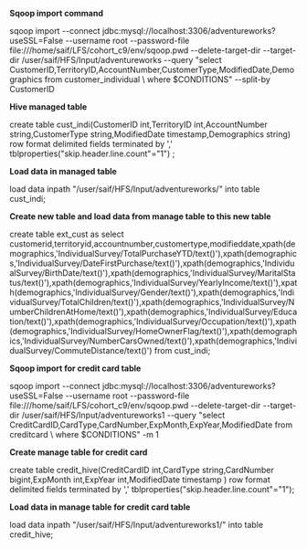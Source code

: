 **Sqoop import command**

sqoop import --connect jdbc:mysql://localhost:3306/adventureworks?useSSL=False --username root --password-file file:///home/saif/LFS/cohort_c9/env/sqoop.pwd --delete-target-dir --target-dir /user/saif/HFS/Input/adventureworks --query "select CustomerID,TerritoryID,AccountNumber,CustomerType,ModifiedDate,Demographics from customer_individual \ where \$CONDITIONS" --split-by CustomerID

**Hive managed table**

create table cust_indi(CustomerID int,TerritoryID int,AccountNumber string,CustomerType string,ModifiedDate timestamp,Demographics string) row format delimited fields terminated by ',' tblproperties("skip.header.line.count"="1") ;

**Load data in managed table**

load data inpath "/user/saif/HFS/Input/adventureworks/" into table cust_indi;

**Create new table and load data from manage table to this new table**

create table ext_cust as select customerid,territoryid,accountnumber,customertype,modifieddate,xpath(demographics,'IndividualSurvey/TotalPurchaseYTD/text()'),xpath(demographics,'IndividualSurvey/DateFirstPurchase/text()'),xpath(demographics,'IndividualSurvey/BirthDate/text()'),xpath(demographics,'IndividualSurvey/MaritalStatus/text()'),xpath(demographics,'IndividualSurvey/YearlyIncome/text()'),xpath(demographics,'IndividualSurvey/Gender/text()'),xpath(demographics,'IndividualSurvey/TotalChildren/text()'),xpath(demographics,'IndividualSurvey/NumberChildrenAtHome/text()'),xpath(demographics,'IndividualSurvey/Education/text()'),xpath(demographics,'IndividualSurvey/Occupation/text()'),xpath(demographics,'IndividualSurvey/HomeOwnerFlag/text()'),xpath(demographics,'IndividualSurvey/NumberCarsOwned/text()'),xpath(demographics,'IndividualSurvey/CommuteDistance/text()') from cust_indi;

**Sqoop import for credit card table**

sqoop import --connect jdbc:mysql://localhost:3306/adventureworks?useSSL=False --username root --password-file file:///home/saif/LFS/cohort_c9/env/sqoop.pwd --delete-target-dir --target-dir /user/saif/HFS/Input/adventureworks1 --query "select CreditCardID,CardType,CardNumber,ExpMonth,ExpYear,ModifiedDate from creditcard \ where \$CONDITIONS" -m 1

**Create manage table for credit card**

create table credit_hive(CreditCardID int,CardType string,CardNumber bigint,ExpMonth int,ExpYear int,ModifiedDate timestamp ) row format delimited fields terminated by ',' tblproperties("skip.header.line.count"="1");

**Load data in manage table for credit card table**

load data inpath "/user/saif/HFS/Input/adventureworks1/" into table credit_hive;
